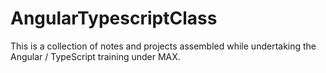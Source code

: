# AngularTypescriptClass
This is a collection of notes and projects assembled while undertaking the Angular / TypeScript training under MAX.